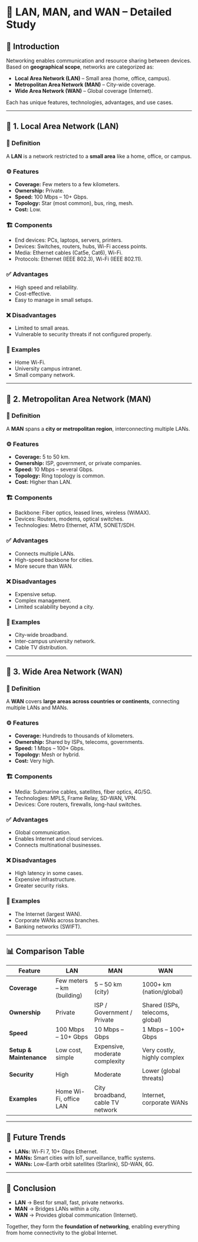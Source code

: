 # 📡 LAN, MAN, and WAN – Detailed Study

## 📌 Introduction  
Networking enables communication and resource sharing between devices. Based on **geographical scope**, networks are categorized as:  
- **Local Area Network (LAN)** – Small area (home, office, campus).  
- **Metropolitan Area Network (MAN)** – City-wide coverage.  
- **Wide Area Network (WAN)** – Global coverage (Internet).  

Each has unique features, technologies, advantages, and use cases.

---

## 🔹 1. Local Area Network (LAN)

### 📖 Definition  
A **LAN** is a network restricted to a **small area** like a home, office, or campus.

### ⚙️ Features  
- **Coverage:** Few meters to a few kilometers.  
- **Ownership:** Private.  
- **Speed:** 100 Mbps – 10+ Gbps.  
- **Topology:** Star (most common), bus, ring, mesh.  
- **Cost:** Low.  

### 🏗 Components  
- End devices: PCs, laptops, servers, printers.  
- Devices: Switches, routers, hubs, Wi-Fi access points.  
- Media: Ethernet cables (Cat5e, Cat6), Wi-Fi.  
- Protocols: Ethernet (IEEE 802.3), Wi-Fi (IEEE 802.11).  

### ✅ Advantages  
- High speed and reliability.  
- Cost-effective.  
- Easy to manage in small setups.  

### ❌ Disadvantages  
- Limited to small areas.  
- Vulnerable to security threats if not configured properly.  

### 📌 Examples  
- Home Wi-Fi.  
- University campus intranet.  
- Small company network.  

---

## 🔹 2. Metropolitan Area Network (MAN)

### 📖 Definition  
A **MAN** spans a **city or metropolitan region**, interconnecting multiple LANs.

### ⚙️ Features  
- **Coverage:** 5 to 50 km.  
- **Ownership:** ISP, government, or private companies.  
- **Speed:** 10 Mbps – several Gbps.  
- **Topology:** Ring topology is common.  
- **Cost:** Higher than LAN.  

### 🏗 Components  
- Backbone: Fiber optics, leased lines, wireless (WiMAX).  
- Devices: Routers, modems, optical switches.  
- Technologies: Metro Ethernet, ATM, SONET/SDH.  

### ✅ Advantages  
- Connects multiple LANs.  
- High-speed backbone for cities.  
- More secure than WAN.  

### ❌ Disadvantages  
- Expensive setup.  
- Complex management.  
- Limited scalability beyond a city.  

### 📌 Examples  
- City-wide broadband.  
- Inter-campus university network.  
- Cable TV distribution.  

---

## 🔹 3. Wide Area Network (WAN)

### 📖 Definition  
A **WAN** covers **large areas across countries or continents**, connecting multiple LANs and MANs.

### ⚙️ Features  
- **Coverage:** Hundreds to thousands of kilometers.  
- **Ownership:** Shared by ISPs, telecoms, governments.  
- **Speed:** 1 Mbps – 100+ Gbps.  
- **Topology:** Mesh or hybrid.  
- **Cost:** Very high.  

### 🏗 Components  
- Media: Submarine cables, satellites, fiber optics, 4G/5G.  
- Technologies: MPLS, Frame Relay, SD-WAN, VPN.  
- Devices: Core routers, firewalls, long-haul switches.  

### ✅ Advantages  
- Global communication.  
- Enables Internet and cloud services.  
- Connects multinational businesses.  

### ❌ Disadvantages  
- High latency in some cases.  
- Expensive infrastructure.  
- Greater security risks.  

### 📌 Examples  
- The Internet (largest WAN).  
- Corporate WANs across branches.  
- Banking networks (SWIFT).  

---

## 📊 Comparison Table  

| Feature                | LAN                              | MAN                               | WAN                                |
|-------------------------|----------------------------------|-----------------------------------|------------------------------------|
| **Coverage**            | Few meters – km (building)      | 5 – 50 km (city)                  | 1000+ km (nation/global)           |
| **Ownership**           | Private                         | ISP / Government / Private        | Shared (ISPs, telecoms, global)    |
| **Speed**               | 100 Mbps – 10+ Gbps             | 10 Mbps – Gbps                    | 1 Mbps – 100+ Gbps                 |
| **Setup & Maintenance** | Low cost, simple                | Expensive, moderate complexity    | Very costly, highly complex        |
| **Security**            | High                            | Moderate                          | Lower (global threats)             |
| **Examples**            | Home Wi-Fi, office LAN          | City broadband, cable TV network  | Internet, corporate WANs           |

---

## 🔮 Future Trends  
- **LANs:** Wi-Fi 7, 10+ Gbps Ethernet.  
- **MANs:** Smart cities with IoT, surveillance, traffic systems.  
- **WANs:** Low-Earth orbit satellites (Starlink), SD-WAN, 6G.  

---

## 🎯 Conclusion  
- **LAN** → Best for small, fast, private networks.  
- **MAN** → Bridges LANs within a city.  
- **WAN** → Provides global communication (Internet).  

Together, they form the **foundation of networking**, enabling everything from home connectivity to the global Internet.
